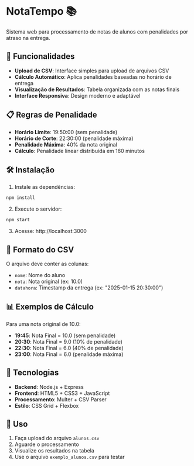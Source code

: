 # NotaTempo 📚

Sistema web para processamento de notas de alunos com penalidades por atraso na entrega.

## 🚀 Funcionalidades

- **Upload de CSV**: Interface simples para upload de arquivos CSV
- **Cálculo Automático**: Aplica penalidades baseadas no horário de entrega
- **Visualização de Resultados**: Tabela organizada com as notas finais
- **Interface Responsiva**: Design moderno e adaptável

## 📋 Regras de Penalidade

- **Horário Limite**: 19:50:00 (sem penalidade)
- **Horário de Corte**: 22:30:00 (penalidade máxima)
- **Penalidade Máxima**: 40% da nota original
- **Cálculo**: Penalidade linear distribuída em 160 minutos

## 🛠️ Instalação

1. Instale as dependências:
```bash
npm install
```

2. Execute o servidor:
```bash
npm start
```

3. Acesse: http://localhost:3000

## 📁 Formato do CSV

O arquivo deve conter as colunas:
- `nome`: Nome do aluno
- `nota`: Nota original (ex: 10.0)
- `datahora`: Timestamp da entrega (ex: "2025-01-15 20:30:00")

## 📊 Exemplos de Cálculo

Para uma nota original de 10.0:

- **19:45**: Nota Final = 10.0 (sem penalidade)
- **20:30**: Nota Final = 9.0 (10% de penalidade)
- **22:30**: Nota Final = 6.0 (40% de penalidade)
- **23:00**: Nota Final = 6.0 (penalidade máxima)

## 🎨 Tecnologias

- **Backend**: Node.js + Express
- **Frontend**: HTML5 + CSS3 + JavaScript
- **Processamento**: Multer + CSV Parser
- **Estilo**: CSS Grid + Flexbox

## 📝 Uso

1. Faça upload do arquivo `alunos.csv`
2. Aguarde o processamento
3. Visualize os resultados na tabela
4. Use o arquivo `exemplo_alunos.csv` para testar